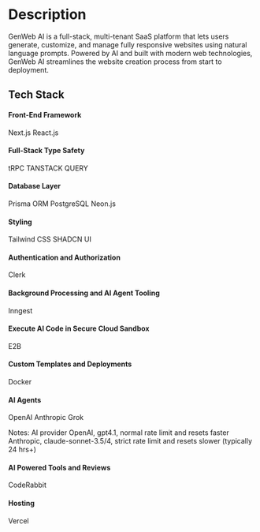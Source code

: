 # Description

GenWeb AI is a full-stack, multi-tenant SaaS platform that lets users generate, customize, and manage fully responsive websites using natural language prompts. Powered by AI and built with modern web technologies, GenWeb AI streamlines the website creation process from start to deployment.

## Tech Stack

#### Front-End Framework

Next.js
React.js

#### Full-Stack Type Safety

tRPC
TANSTACK QUERY

#### Database Layer

Prisma ORM
PostgreSQL
Neon.js

#### Styling

Tailwind CSS
SHADCN UI

#### Authentication and Authorization

Clerk

#### Background Processing and AI Agent Tooling

Inngest

#### Execute AI Code in Secure Cloud Sandbox

E2B

#### Custom Templates and Deployments

Docker

#### AI Agents

OpenAI
Anthropic
Grok

Notes: AI provider
OpenAI, gpt4.1, normal rate limit and resets faster
Anthropic, claude-sonnet-3.5/4, strict rate limit and resets slower (typically 24 hrs+)

#### AI Powered Tools and Reviews

CodeRabbit

#### Hosting

Vercel


